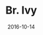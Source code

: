 ---
title: Br. Ivy  
date : 2016-10-14
contentful:
  contentype: interview
  entry_id : 6RdSxQXTfUWSKMa2SYoQMO 
exists : br-ivy 
template : interviewentry.html 
--- 